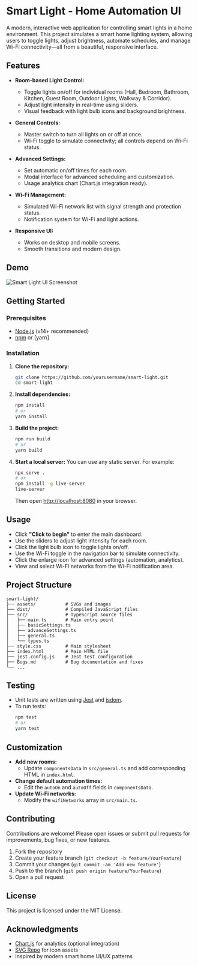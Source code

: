 # Smart Light - Home Automation UI

A modern, interactive web application for controlling smart lights in a home environment. This project simulates a smart home lighting system, allowing users to toggle lights, adjust brightness, automate schedules, and manage Wi-Fi connectivity—all from a beautiful, responsive interface.

## Features

- **Room-based Light Control:**
  - Toggle lights on/off for individual rooms (Hall, Bedroom, Bathroom, Kitchen, Guest Room, Outdoor Lights, Walkway & Corridor).
  - Adjust light intensity in real-time using sliders.
  - Visual feedback with light bulb icons and background brightness.

- **General Controls:**
  - Master switch to turn all lights on or off at once.
  - Wi-Fi toggle to simulate connectivity; all controls depend on Wi-Fi status.

- **Advanced Settings:**
  - Set automatic on/off times for each room.
  - Modal interface for advanced scheduling and customization.
  - Usage analytics chart (Chart.js integration ready).

- **Wi-Fi Management:**
  - Simulated Wi-Fi network list with signal strength and protection status.
  - Notification system for Wi-Fi and light actions.

- **Responsive UI:**
  - Works on desktop and mobile screens.
  - Smooth transitions and modern design.

## Demo

![Smart Light UI Screenshot](./assets/imgs/demo_screenshot.png)

## Getting Started

### Prerequisites
- [Node.js](https://nodejs.org/) (v14+ recommended)
- [npm](https://www.npmjs.com/) or [yarn]

### Installation

1. **Clone the repository:**
   ```bash
   git clone https://github.com/yourusername/smart-light.git
   cd smart-light
   ```

2. **Install dependencies:**
   ```bash
   npm install
   # or
   yarn install
   ```

3. **Build the project:**
   ```bash
   npm run build
   # or
   yarn build
   ```

4. **Start a local server:**
   You can use any static server. For example:
   ```bash
   npx serve .
   # or
   npm install -g live-server
   live-server
   ```
   Then open [http://localhost:8080](http://localhost:8080) in your browser.

## Usage

- Click **"Click to begin"** to enter the main dashboard.
- Use the sliders to adjust light intensity for each room.
- Click the light bulb icon to toggle lights on/off.
- Use the Wi-Fi toggle in the navigation bar to simulate connectivity.
- Click the enlarge icon for advanced settings (automation, analytics).
- View and select Wi-Fi networks from the Wi-Fi notification area.

## Project Structure

```
smart-light/
├── assets/           # SVGs and images
├── dist/             # Compiled JavaScript files
├── src/              # TypeScript source files
│   ├── main.ts       # Main entry point
│   ├── basicSettings.ts
│   ├── advanceSettings.ts
│   ├── general.ts
│   └── types.ts
├── style.css         # Main stylesheet
├── index.html        # Main HTML file
├── jest.config.js    # Jest test configuration
├── Bugs.md           # Bug documentation and fixes
└── ...
```

## Testing

- Unit tests are written using [Jest](https://jestjs.io/) and [jsdom](https://github.com/jsdom/jsdom).
- To run tests:
  ```bash
  npm test
  # or
  yarn test
  ```

## Customization

- **Add new rooms:**
  - Update `componentsData` in `src/general.ts` and add corresponding HTML in `index.html`.
- **Change default automation times:**
  - Edit the `autoOn` and `autoOff` fields in `componentsData`.
- **Update Wi-Fi networks:**
  - Modify the `wifiNetworks` array in `src/main.ts`.

## Contributing

Contributions are welcome! Please open issues or submit pull requests for improvements, bug fixes, or new features.

1. Fork the repository
2. Create your feature branch (`git checkout -b feature/YourFeature`)
3. Commit your changes (`git commit -am 'Add new feature'`)
4. Push to the branch (`git push origin feature/YourFeature`)
5. Open a pull request

## License

This project is licensed under the MIT License.

## Acknowledgments

- [Chart.js](https://www.chartjs.org/) for analytics (optional integration)
- [SVG Repo](https://www.svgrepo.com/) for icon assets
- Inspired by modern smart home UI/UX patterns 